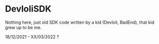 # DevloliSDK

Nothing here, just old SDK code written by a kid (Devloli, BadEnd), that kid grew up to be me.

18/12/2021 - XX/03/2022 ?
